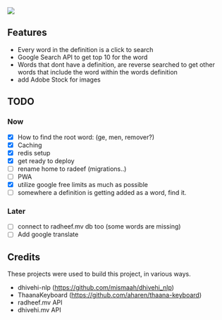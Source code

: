 <img src="https://github.com/fauzaanu/feedar/assets/86226565/6182de49-75fa-40a7-bb89-40861e01e887" />

## Features

- Every word in the definition is a click to search
- Google Search API to get top 10 for the word
- Words that dont have a definition, are reverse searched to get other words that include the word within the words
  definition
- add Adobe Stock for images

## TODO

### Now

- [x] How to find the root word: (ge, men, remover?)
- [x] Caching
- [x] redis setup
- [x] get ready to deploy
- [ ] rename home to radeef (migrations..)
- [ ] PWA
- [x] utilize google free limits as much as possible
- [ ] somewhere a definition is getting added as a word, find it.

### Later

- [ ] connect to radheef.mv db too (some words are missing)
- [ ] Add google translate

## Credits

These projects were used to build this project, in various ways.

- dhivehi-nlp (https://github.com/mismaah/dhivehi_nlp)
- ThaanaKeyboard (https://github.com/aharen/thaana-keyboard)
- radheef.mv API
- dhivehi.mv API
